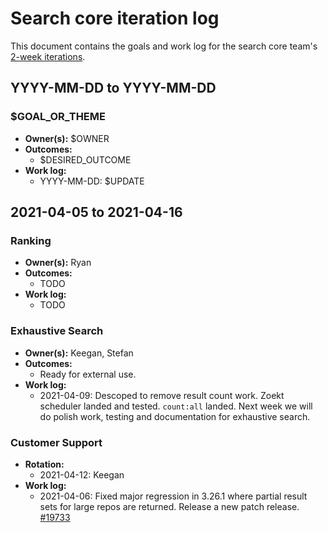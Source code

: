 # Search core iteration log

This document contains the goals and work log for the search core team's [2-week iterations](./core.md#iterations).

## YYYY-MM-DD to YYYY-MM-DD

### $GOAL_OR_THEME

- **Owner(s):** $OWNER
- **Outcomes:**
    - $DESIRED_OUTCOME
- **Work log:**
    - YYYY-MM-DD: $UPDATE

## 2021-04-05 to 2021-04-16

### Ranking

- **Owner(s):** Ryan
- **Outcomes:**
    - TODO
- **Work log:**
    - TODO

### Exhaustive Search

- **Owner(s):** Keegan, Stefan
- **Outcomes:**
    - Ready for external use.
- **Work log:**
    - 2021-04-09: Descoped to remove result count work. Zoekt scheduler landed and tested. `count:all` landed. Next week we will do polish work, testing and documentation for exhaustive search.

### Customer Support

- **Rotation:**
  - 2021-04-12: Keegan
- **Work log:**
  - 2021-04-06: Fixed major regression in 3.26.1 where partial result sets for large repos are returned. Release a new patch release. [#19733](https://github.com/sourcegraph/sourcegraph/issues/19733)
